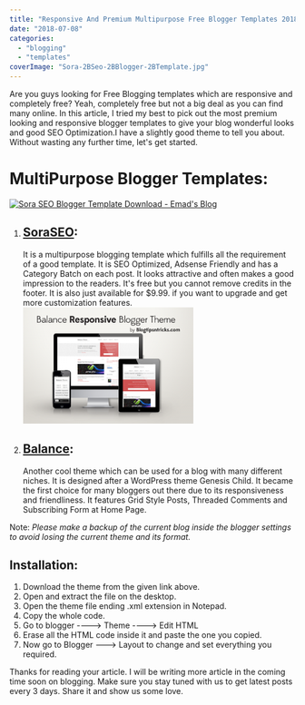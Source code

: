 ```yaml
---
title: "Responsive And Premium Multipurpose Free Blogger Templates 2018 [Free]"
date: "2018-07-08"
categories: 
  - "blogging"
  - "templates"
coverImage: "Sora-2BSeo-2BBlogger-2BTemplate.jpg"
---
```


Are you guys looking for Free Blogging templates which are responsive and completely free? Yeah, completely free but not a big deal as you can find many online. In this article, I tried my best to pick out the most premium looking and responsive blogger templates to give your blog wonderful looks and good SEO Optimization.I have a slightly good theme to tell you about. Without wasting any further time, let's get started.

# MultiPurpose Blogger Templates:

[![Sora SEO Blogger Template Download - Emad's Blog](posts/2018/07/images/Sora-2BSeo-2BBlogger-2BTemplate-300x210.jpg)](https://sastaeinstein.com/wp-content/uploads/2018/07/Sora-2BSeo-2BBlogger-2BTemplate.jpg)

1. ## **[SoraSEO](https://www.soratemplates.com/2017/04/sora-seo-blogger-templates.html):**
    
    It is a multipurpose blogging template which fulfills all the requirement of a good template. It is SEO Optimized, Adsense Friendly and has a Category Batch on each post. It looks attractive and often makes a good impression to the readers. It's free but you cannot remove credits in the footer. It is also just available for $9.99. if you want to upgrade and get more customization features.[![Balance SEO Template Blogger - Emad's Blog](images/balance-responsive-blogger-templates-300x205.png)](https://sastaeinstein.com/wp-content/uploads/2018/07/balance-responsive-blogger-templates.png)
2. ## **[Balance](http://www.blogtipsntricks.com/2013/03/balance-free-responsive-blogger-theme.html):**
    
    Another cool theme which can be used for a blog with many different niches. It is designed after a WordPress theme Genesis Child. It became the first choice for many bloggers out there due to its responsiveness and friendliness. It features Grid Style Posts, Threaded Comments and Subscribing Form at Home Page.

Note: _Please make a backup of the current blog inside the blogger settings to avoid losing the current theme and its format._

## Installation:

1. Download the theme from the given link above.
2. Open and extract the file on the desktop.
3. Open the theme file ending .xml extension in Notepad.
4. Copy the whole code.
5. Go to blogger ----> Theme ----> Edit HTML
6. Erase all the HTML code inside it and paste the one you copied.
7. Now go to Blogger ---> Layout to change and set everything you required.

Thanks for reading your article. I will be writing more article in the coming time soon on blogging. Make sure you stay tuned with us to get latest posts every 3 days. Share it and show us some love.

